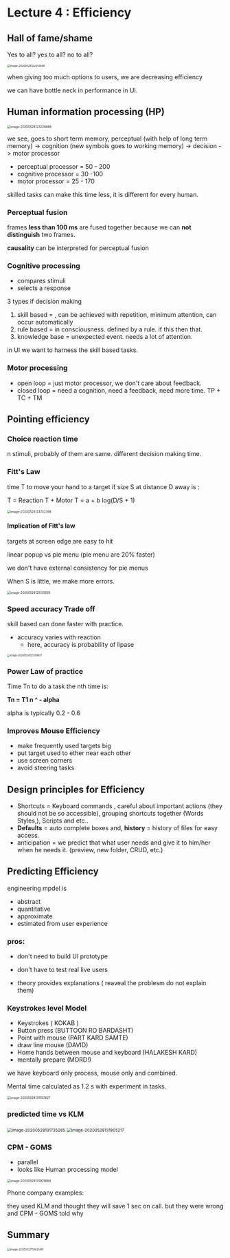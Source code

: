 # Lecture 4 : Efficiency

## Hall of fame/shame

Yes to all? yes to all? no to all? 

<img src="lec4.assets/image-20200528122913468.png" alt="image-20200528122913468" style="zoom:43%;" />

when giving too much options to users, we are decreasing efficiency

we can have bottle neck in performance in UI. 

## Human information processing (HP)

<img src="lec4.assets/image-20200528123226686.png" alt="image-20200528123226686" style="zoom:50%;" />

we see, goes to short term memory, perceptual (with help of long term memory) -> cognition (new symbols goes to working memory) -> decision -> motor processor 

- perceptual processor = 50 - 200
- cognitive processor = 30 -100
- motor processor = 25 - 170

skilled tasks can make this time less, it is different for every human.

### Perceptual fusion 

frames **less than 100 ms** are fused together because we can **not distinguish** two frames. 

**causality** can be interpreted for perceptual fusion 

### Cognitive processing

- compares stimuli
- selects a response 

3 types if decision making

1. skill based = , can be achieved with repetition, minimum attention, can occur automatically 
2. rule based = in consciousness. defined by a rule. if this then that. 
3. knowledge base = unexpected event. needs a lot of attention. 

in UI we want to harness the skill based tasks. 

### Motor processing

- open loop = just motor processor, we don't care about feedback. 
- closed loop = need a cognition, need a feedback, need more time. TP + TC + TM

## Pointing efficiency 

### Choice reaction time

n stimuli, probably of them are same. different decision making time. 

### Fitt's Law

time T to move your hand to a target if size S at distance D away is :

T = Reaction T + Motor T = a + b log(D/S + 1)

<img src="lec4.assets/image-20200528124742398.png" alt="image-20200528124742398" style="zoom:50%;" />

#### Implication of Fitt's law

targets at screen edge are easy to hit 

linear popup vs pie menu (pie menu are 20% faster)

we don't have external consistency for pie menus 

When S is little, we make more errors.

<img src="lec4.assets/image-20200528125135555.png" alt="image-20200528125135555" style="zoom:50%;" />

### Speed accuracy Trade off

skill based can done faster with practice. 

- accuracy varies with reaction
  - here, accuracy is probability of lipase 

<img src="lec4.assets/image-20200528125358617.png" alt="image-20200528125358617" style="zoom:40%;" />

### Power Law of practice

Time Tn to do a task the nth time is:

**Tn = T1 n ^ - alpha**

alpha is typically 0.2 - 0.6

### Improves Mouse Efficiency

- make frequently used targets big
- put target used to ether near each other 
- use screen corners
- avoid steering tasks

## Design principles for Efficiency

- Shortcuts = Keyboard commands , careful about important actions (they should not be so accessible), grouping shortcuts together (Words Styles,), Scripts and etc.. 
- **Defaults** = auto complete boxes and, **history** = history of files for easy access. 
- anticipation = we predict that what user needs and give it to him/her when he needs it. (preview, new folder, CRUD, etc.)

## Predicting Efficiency 

engineering mpdel is 

- abstract
- quantitative
- approximate
- estimated from user experience

### pros:

- don't need to build UI prototype

- don't have to test real live users

- theory provides explanations ( reaveal the problesm do not explain them)

### Keystrokes level Model

- Keystrokes ( KOKAB )
- Button press (BUTTOON RO BARDASHT)
- Point with mouse (PART KARD SAMTE)
- draw line mouse (DAVID)
- Home hands between mouse and keyboard (HALAKESH KARD)
- mentally prepare (MORD!)

we have keyboard only process, mouse only and combined. 

Mental time calculated as 1.2 s with experiment in tasks. 

<img src="lec4.assets/image-20200528131557427.png" alt="image-20200528131557427" style="zoom:50%;" />

### predicted time vs KLM

<img src="lec4.assets/image-20200528131735285.png" alt="image-20200528131735285" style="zoom:67%;" />

<img src="lec4.assets/image-20200528131805217.png" alt="image-20200528131805217" style="zoom:67%;" />

### CPM - GOMS

- parallel 
- looks like Human processing model

<img src="lec4.assets/image-20200528131905664.png" alt="image-20200528131905664" style="zoom:50%;" />

Phone company examples:

they used KLM and thought they will save 1 sec on call. but they were wrong and CPM - GOMS told why 

## Summary

<img src="lec4.assets/image-20200527151631491.png" alt="image-20200527151631491" style="zoom:43%;" />

